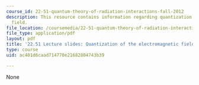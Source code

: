 ```yaml
---
course_id: 22-51-quantum-theory-of-radiation-interactions-fall-2012
description: This resource contains information regarding quantization of the electromagnetic
  field.
file_location: /coursemedia/22-51-quantum-theory-of-radiation-interactions-fall-2012/ac401d6caad714770e21682804743b39_MIT22_51F12_quant_em.pdf
file_type: application/pdf
layout: pdf
title: '22.51 Lecture slides: Quantization of the electromagnetic field'
type: course
uid: ac401d6caad714770e21682804743b39

---
```

None